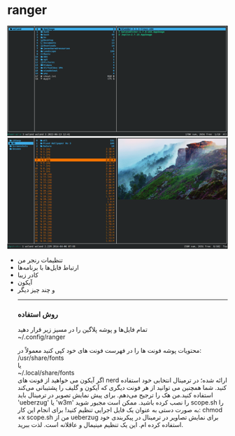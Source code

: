 # ranger
![My Image](ranger.png)
![My Image](ranger2.png)

  <ul>
    <li>تنظیمات رنجر من </li>
<li>ارتباط فایل‌ها با برنامه‌ها </li>
<li>کادر زیبا</li>
<li>آیکون</li>
<li>و چند چیز دیگر</li>
  <hr>
<h3> روش استفاده </h3>
<p>  تمام فایل‌ها و پوشه پلاگین را در مسیز زیر قرار دهید<br>
   ~/.config/ranger
  <br>
  
محتویات پوشه فونت ها را در فهرست فونت های خود کپی کنید معمولاً در:<br>
  /usr/share/fonts <br>
  یا <br>
  ~/.local/share/fonts <br>
   اگر آیکون می خواهید از فونت های nerd ارائه شده؛ در ترمینال انتخابی خود استفاده کنید. شما همچنین می توانید از هر فونت دیگری که آیکون و گلیف را پشتیبانی می‌کند استفاده کنید.من هک را ترجیح می‌دهم.
   برای پیش نمایش تصویر در ترمینال باید 'ueberzug' یا 'w3m' را نصب کرده باشید. ممکن است مجبور شوید scope.sh را به صورت دستی به عنوان یک فایل اجرایی تنظیم کنید!
   برای انجام این کار: chmod +x scope.sh
   من از ueberzug  برای نمایش تصاویر در ترمینال در پیکربندی خود استفاده کرده ام.
   این یک تنظیم مینیمال و عاقلانه است. لذت ببرید. <br>
   </p>
